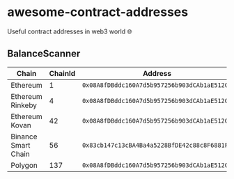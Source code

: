 # awesome-contract-addresses
Useful contract addresses in web3 world 🌐


## BalanceScanner

| Chain     | ChainId      | Address     |
| ------------- | ------------- | -------- |
| Ethereum          | 1         | `0x08A8fDBddc160A7d5b957256b903dCAb1aE512C5`  |
| Ethereum Rinkeby           | 4         | `0x08A8fDBddc160A7d5b957256b903dCAb1aE512C5`  |
| Ethereum Kovan           | 42         | `0x08A8fDBddc160A7d5b957256b903dCAb1aE512C5`  |
| Binance Smart Chain          | 56         | `0x83cb147c13cBA4Ba4a5228BfDE42c88c8F6881F6`  |
| Polygon           | 137         | `0x08A8fDBddc160A7d5b957256b903dCAb1aE512C5`  |
